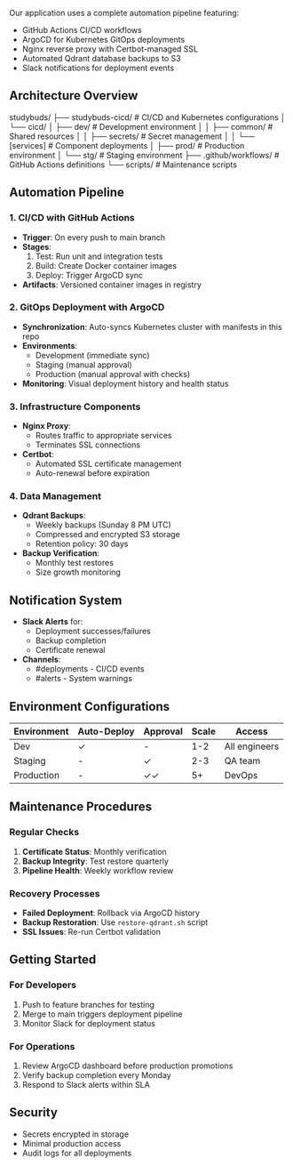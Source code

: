 Our application uses a complete automation pipeline featuring:
- GitHub Actions CI/CD workflows
- ArgoCD for Kubernetes GitOps deployments
- Nginx reverse proxy with Certbot-managed SSL
- Automated Qdrant database backups to S3
- Slack notifications for deployment events

## Architecture Overview
studybuds/
├── studybuds-cicd/ # CI/CD and Kubernetes configurations
│ └── cicd/
│ ├── dev/ # Development environment
│ │ ├── common/ # Shared resources
│ │ ├── secrets/ # Secret management
│ │ └── [services] # Component deployments
│ ├── prod/ # Production environment
│ └── stg/ # Staging environment
├── .github/workflows/ # GitHub Actions definitions
└── scripts/ # Maintenance scripts



## Automation Pipeline

### 1. CI/CD with GitHub Actions
- **Trigger**: On every push to main branch
- **Stages**:
  1. Test: Run unit and integration tests
  2. Build: Create Docker container images
  3. Deploy: Trigger ArgoCD sync
- **Artifacts**: Versioned container images in registry

### 2. GitOps Deployment with ArgoCD
- **Synchronization**: Auto-syncs Kubernetes cluster with manifests in this repo
- **Environments**:
  - Development (immediate sync)
  - Staging (manual approval)
  - Production (manual approval with checks)
- **Monitoring**: Visual deployment history and health status

### 3. Infrastructure Components
- **Nginx Proxy**:
  - Routes traffic to appropriate services
  - Terminates SSL connections
- **Certbot**:
  - Automated SSL certificate management
  - Auto-renewal before expiration

### 4. Data Management
- **Qdrant Backups**:
  - Weekly backups (Sunday 8 PM UTC)
  - Compressed and encrypted S3 storage
  - Retention policy: 30 days
- **Backup Verification**:
  - Monthly test restores
  - Size growth monitoring

## Notification System
- **Slack Alerts** for:
  - Deployment successes/failures
  - Backup completion
  - Certificate renewal
- **Channels**:
  - #deployments - CI/CD events
  - #alerts - System warnings

## Environment Configurations

| Environment | Auto-Deploy | Approval | Scale  | Access       |
|-------------|-------------|----------|--------|--------------|
| Dev         | ✓           | -        | 1-2    | All engineers|
| Staging     | -           | ✓        | 2-3    | QA team      |
| Production  | -           | ✓✓       | 5+     | DevOps       |

## Maintenance Procedures

### Regular Checks
1. **Certificate Status**: Monthly verification
2. **Backup Integrity**: Test restore quarterly
3. **Pipeline Health**: Weekly workflow review

### Recovery Processes
- **Failed Deployment**: Rollback via ArgoCD history
- **Backup Restoration**: Use `restore-qdrant.sh` script
- **SSL Issues**: Re-run Certbot validation

## Getting Started

### For Developers
1. Push to feature branches for testing
2. Merge to main triggers deployment pipeline
3. Monitor Slack for deployment status

### For Operations
1. Review ArgoCD dashboard before production promotions
2. Verify backup completion every Monday
3. Respond to Slack alerts within SLA

## Security
- Secrets encrypted in storage
- Minimal production access
- Audit logs for all deployments
